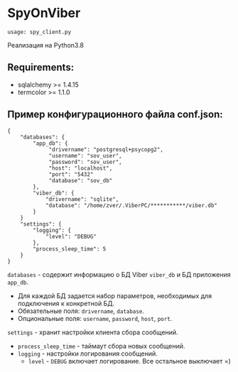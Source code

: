 # SpyOnViber
```
usage: spy_client.py 
```

Реализация на Python3.8
## Requirements:
  * sqlalchemy >= 1.4.15
  * termcolor >= 1.1.0

## Пример конфигурационного файла conf.json:
```
{
    "databases": {
        "app_db": {
             "drivername": "postgresql+psycopg2",
             "username": "sov_user",
             "password": "sov_user",
             "host": "localhost",
             "port": "5432"
             "database": "sov_db"
        },
        "viber_db": {
            "drivername": "sqlite",
            "database": "/home/zver/.ViberPC/***********/viber.db"
        }
    }
    "settings": {
        "logging": {
            "level": "DEBUG"
        },
        "process_sleep_time": 5
    }    
}
```
`databases` - содержит информацию о БД Viber `viber_db` и БД приложения `app_db`.

  * Для каждой БД задается набор параметров, необходимых для подключения к конкретной БД.
  * Обязательные поля: `drivername`, `database`. 
  * Опциональные поля: `username`, `password`, `host`, `port`.

`settings` - хранит настройки клиента сбора сообщений.
  * `process_sleep_time` - таймаут сбора новых сообщений.
  * `logging` - настройки логирования сообщений. 
    * `level` - `DEBUG` включает логирование. Все остальное выключает =)